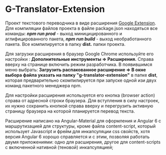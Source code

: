 # G-Translator-Extension
Проект текстового переводчика в виде расширения [Google Extension](https://developer.chrome.com/extensions).
Для компиляции файлов проекта в файле package.json находяться все команды: **_npm run prod_** - выход миницицированного и аглифицированного пакета, _**npm run build**_ - выход необработанного пакета. Все компилируется в папку **dist.** папки проекта.

Для загрузки расширения в браузер Google Chrome используйте его настройки : **Дополнительные инструменты => Расширения.** Справа вверху на странице включить режим разработчика. В появившимся меню выбрать: **Загрузить распакованное расширение => В окне выбора файла указать на папку "g-translator-extension"** в папке **dist**, которая предварительно скомпилируется при запуске одной изи двух команд пакетного менеджера npm. 

Для настройки расширения используется его кнопка (browser action) справа от адресной строки браузера. Для вступления в силу настроек, их нужно сохранить кнопкой справа вверху и перегрузить активную страницу браузера на которой планируется перевод текста.  

Расширение написано на Angular-Material для оформления и Angular 6 с маршрутизацией для структуры, кроме файла content-script, который использует Javascript и фрейм для инкапсуляции css свойств, хотя версия Angular 6 хорошо справляется и с этим, позволяя работать двумя приложениями: одно для расширения, другое для content-scripts с включенной нативной (теновой) инкапсуляцией;